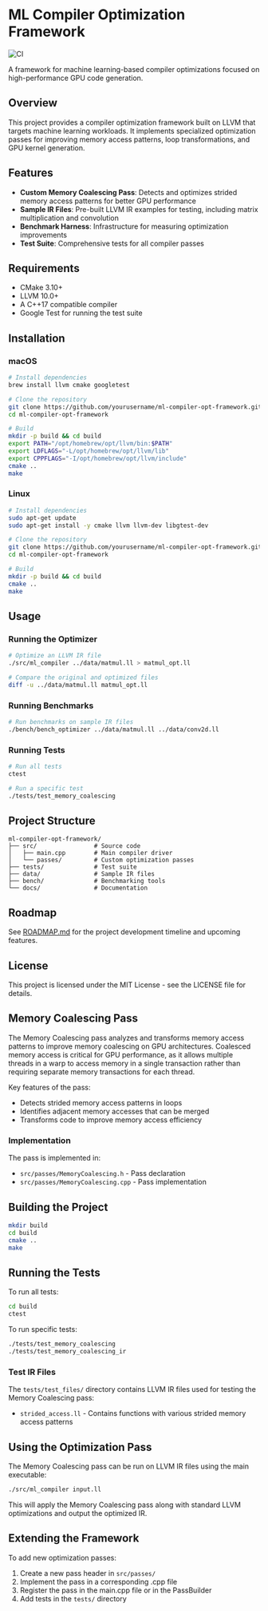 # ML Compiler Optimization Framework

![CI](https://github.com/yourusername/ml-compiler-opt-framework/actions/workflows/ci.yml/badge.svg)

A framework for machine learning-based compiler optimizations focused on high-performance GPU code generation.

## Overview

This project provides a compiler optimization framework built on LLVM that targets machine learning workloads. It implements specialized optimization passes for improving memory access patterns, loop transformations, and GPU kernel generation.

## Features

- **Custom Memory Coalescing Pass**: Detects and optimizes strided memory access patterns for better GPU performance
- **Sample IR Files**: Pre-built LLVM IR examples for testing, including matrix multiplication and convolution
- **Benchmark Harness**: Infrastructure for measuring optimization improvements
- **Test Suite**: Comprehensive tests for all compiler passes

## Requirements

- CMake 3.10+
- LLVM 10.0+
- A C++17 compatible compiler
- Google Test for running the test suite

## Installation

### macOS

```bash
# Install dependencies
brew install llvm cmake googletest

# Clone the repository
git clone https://github.com/yourusername/ml-compiler-opt-framework.git
cd ml-compiler-opt-framework

# Build
mkdir -p build && cd build
export PATH="/opt/homebrew/opt/llvm/bin:$PATH"
export LDFLAGS="-L/opt/homebrew/opt/llvm/lib" 
export CPPFLAGS="-I/opt/homebrew/opt/llvm/include"
cmake ..
make
```

### Linux

```bash
# Install dependencies
sudo apt-get update
sudo apt-get install -y cmake llvm llvm-dev libgtest-dev

# Clone the repository
git clone https://github.com/yourusername/ml-compiler-opt-framework.git
cd ml-compiler-opt-framework

# Build
mkdir -p build && cd build
cmake ..
make
```

## Usage

### Running the Optimizer

```bash
# Optimize an LLVM IR file
./src/ml_compiler ../data/matmul.ll > matmul_opt.ll

# Compare the original and optimized files
diff -u ../data/matmul.ll matmul_opt.ll
```

### Running Benchmarks

```bash
# Run benchmarks on sample IR files
./bench/bench_optimizer ../data/matmul.ll ../data/conv2d.ll
```

### Running Tests

```bash
# Run all tests
ctest

# Run a specific test
./tests/test_memory_coalescing
```

## Project Structure

```
ml-compiler-opt-framework/
├── src/                # Source code
│   ├── main.cpp        # Main compiler driver
│   └── passes/         # Custom optimization passes
├── tests/              # Test suite
├── data/               # Sample IR files
├── bench/              # Benchmarking tools
└── docs/               # Documentation
```

## Roadmap

See [ROADMAP.md](ROADMAP.md) for the project development timeline and upcoming features.

## License

This project is licensed under the MIT License - see the LICENSE file for details.

## Memory Coalescing Pass

The Memory Coalescing pass analyzes and transforms memory access patterns to improve memory coalescing on GPU architectures. Coalesced memory access is critical for GPU performance, as it allows multiple threads in a warp to access memory in a single transaction rather than requiring separate memory transactions for each thread.

Key features of the pass:
- Detects strided memory access patterns in loops
- Identifies adjacent memory accesses that can be merged
- Transforms code to improve memory access efficiency

### Implementation

The pass is implemented in:
- `src/passes/MemoryCoalescing.h` - Pass declaration
- `src/passes/MemoryCoalescing.cpp` - Pass implementation

## Building the Project

```bash
mkdir build
cd build
cmake ..
make
```

## Running the Tests

To run all tests:
```bash
cd build
ctest
```

To run specific tests:
```bash
./tests/test_memory_coalescing
./tests/test_memory_coalescing_ir
```

### Test IR Files

The `tests/test_files/` directory contains LLVM IR files used for testing the Memory Coalescing pass:

- `strided_access.ll` - Contains functions with various strided memory access patterns

## Using the Optimization Pass

The Memory Coalescing pass can be run on LLVM IR files using the main executable:

```bash
./src/ml_compiler input.ll
```

This will apply the Memory Coalescing pass along with standard LLVM optimizations and output the optimized IR.

## Extending the Framework

To add new optimization passes:

1. Create a new pass header in `src/passes/`
2. Implement the pass in a corresponding .cpp file
3. Register the pass in the main.cpp file or in the PassBuilder
4. Add tests in the `tests/` directory 